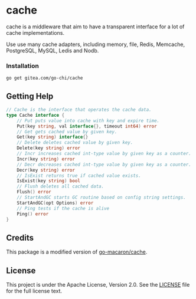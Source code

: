 # cache

cache is a middleware that aim to have a transparent interface for a lot of cache implementations.

Use use many cache adapters, including memory, file, Redis, Memcache, PostgreSQL, MySQL, Ledis and Nodb.

### Installation

	go get gitea.com/go-chi/cache

## Getting Help

```go
// Cache is the interface that operates the cache data.
type Cache interface {
	// Put puts value into cache with key and expire time.
	Put(key string, val interface{}, timeout int64) error
	// Get gets cached value by given key.
	Get(key string) interface{}
	// Delete deletes cached value by given key.
	Delete(key string) error
	// Incr increases cached int-type value by given key as a counter.
	Incr(key string) error
	// Decr decreases cached int-type value by given key as a counter.
	Decr(key string) error
	// IsExist returns true if cached value exists.
	IsExist(key string) bool
	// Flush deletes all cached data.
	Flush() error
	// StartAndGC starts GC routine based on config string settings.
	StartAndGC(opt Options) error
	// Ping tests if the cache is alive
	Ping() error
}
```

## Credits

This package is a modified version of [go-macaron/cache](https://github.com/go-macaron/cache).

## License

This project is under the Apache License, Version 2.0. See the [LICENSE](LICENSE) file for the full license text.